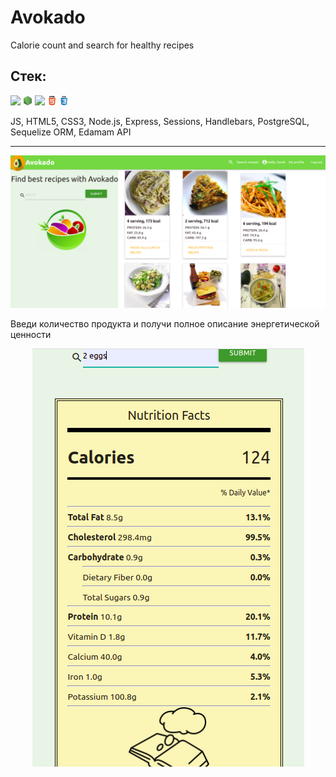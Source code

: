 # Avokado
Calorie count and search for healthy recipes

## Cтек:


[<img src="https://upload.wikimedia.org/wikipedia/commons/thumb/9/99/Unofficial_JavaScript_logo_2.svg/1200px-Unofficial_JavaScript_logo_2.svg.png" width=3%>]('')
[<img src="https://raw.githubusercontent.com/github/explore/80688e429a7d4ef2fca1e82350fe8e3517d3494d/topics/nodejs/nodejs.png" width=3%>]('')
[<img src="https://upload.wikimedia.org/wikipedia/commons/2/29/Postgresql_elephant.svg" width=3%>]('')
[<img src="https://raw.githubusercontent.com/github/explore/80688e429a7d4ef2fca1e82350fe8e3517d3494d/topics/html/html.png" width=3%>]('')
[<img src="https://raw.githubusercontent.com/github/explore/80688e429a7d4ef2fca1e82350fe8e3517d3494d/topics/css/css.png" width=3%>]('')

JS, HTML5, CSS3, Node.js, Express, Sessions, Handlebars, PostgreSQL, Sequelize ORM, Edamam API

***

<img src="./img/avokado.png">

Введи количество продукта и получи полное описание энергетической ценности

<p align="center">
<img src="./img/avokado2.png">
</p>
